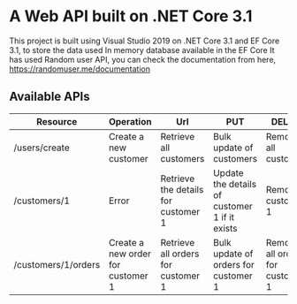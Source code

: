 # A Web API built on .NET Core 3.1
This project is built using Visual Studio 2019 on .NET Core 3.1 and EF Core 3.1, to store the data used In memory database available in the EF Core
It has used Random user API, you can check the documentation from here, https://randomuser.me/documentation  

## Available APIs
| Resource            | Operation                              | Url                                 | PUT                                           | DELETE                           |
| ------------------- | --------------------------------- | ----------------------------------- | --------------------------------------------- | -------------------------------- |
| /users/create         | Create a new customer             | Retrieve all customers              | Bulk update of customers                      | Remove all customers             |
| /customers/1        | Error                             | Retrieve the details for customer 1 | Update the details of customer 1 if it exists | Remove customer 1                |
| /customers/1/orders | Create a new order for customer 1 | Retrieve all orders for customer 1  | Bulk update of orders for customer 1          | Remove all orders for customer 1 |

